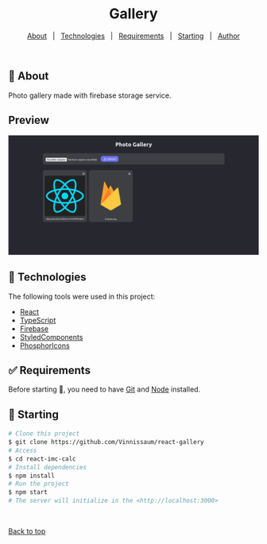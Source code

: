 <h1 align="center">Gallery</h1>

<p align="center">
  <a href="#dart-about">About</a> &#xa0; | &#xa0;
  <a href="#rocket-technologies">Technologies</a> &#xa0; | &#xa0;
  <a href="#white_check_mark-requirements">Requirements</a> &#xa0; | &#xa0;
  <a href="#checkered_flag-starting">Starting</a> &#xa0; | &#xa0;
  <a href="https://github.com/Vinnissaum" target="_blank">Author</a>
</p>

<br>

## :dart: About

Photo gallery made with firebase storage service.

## Preview

<img src='./src/assets/images/example.png'/>

## :rocket: Technologies

The following tools were used in this project:

- [React](https://pt-br.reactjs.org/)
- [TypeScript](https://www.typescriptlang.org/)
- [Firebase](https://console.firebase.google.com/)
- [StyledComponents](https://styled-components.com/)
- [PhosphorIcons](https://phosphoricons.com/)

## :white_check_mark: Requirements

Before starting :checkered_flag:, you need to have [Git](https://git-scm.com) and [Node](https://nodejs.org/en/) installed.

## :checkered_flag: Starting

```bash
# Clone this project
$ git clone https://github.com/Vinnissaum/react-gallery
# Access
$ cd react-imc-calc
# Install dependencies
$ npm install
# Run the project
$ npm start
# The server will initialize in the <http://localhost:3000>
```

&#xa0;

<a href="#top">Back to top</a>